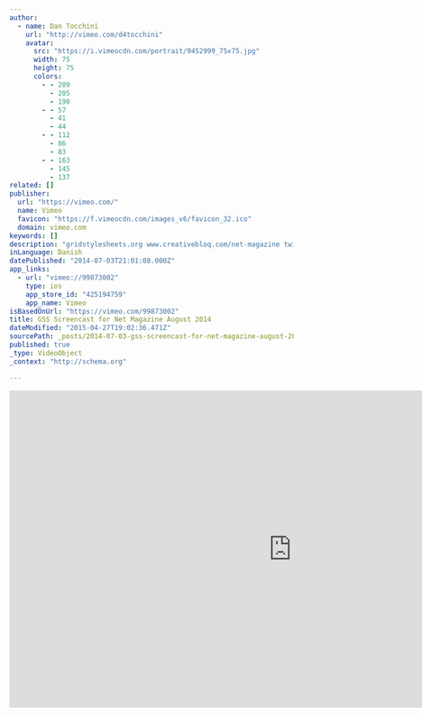 ```yaml
---
author:
  - name: Dan Tocchini
    url: "http://vimeo.com/d4tocchini"
    avatar:
      src: "https://i.vimeocdn.com/portrait/9452999_75x75.jpg"
      width: 75
      height: 75
      colors:
        - - 209
          - 205
          - 190
        - - 57
          - 41
          - 44
        - - 112
          - 86
          - 83
        - - 163
          - 145
          - 137
related: []
publisher:
  url: "https://vimeo.com/"
  name: Vimeo
  favicon: "https://f.vimeocdn.com/images_v6/favicon_32.ico"
  domain: vimeo.com
keywords: []
description: "gridstylesheets.org www.creativebloq.com/net-magazine twitter.com/d4tocchini Fluent Conf 2014 GSS Talk: vimeo.com/91393694"
inLanguage: Danish
datePublished: "2014-07-03T21:01:08.000Z"
app_links:
  - url: "vimeo://99873002"
    type: ios
    app_store_id: "425194759"
    app_name: Vimeo
isBasedOnUrl: "https://vimeo.com/99873002"
title: GSS Screencast for Net Magazine August 2014
dateModified: "2015-04-27T19:02:36.471Z"
sourcePath: _posts/2014-07-03-gss-screencast-for-net-magazine-august-2014.md
published: true
_type: VideoObject
_context: "http://schema.org"

---
```

<iframe src="https://cdn.embedly.com/widgets/media.html?src=https%3A%2F%2Fplayer.vimeo.com%2Fvideo%2F99873002&amp;url=https%3A%2F%2Fvimeo.com%2F99873002&amp;image=http%3A%2F%2Fi.vimeocdn.com%2Fvideo%2F481194326_1280.jpg&amp;key=b7d04c9b404c499eba89ee7072e1c4f7&amp;type=text%2Fhtml&amp;schema=vimeo" width="1000" height="563" scrolling="no" frameborder="0" allowfullscreen="allowfullscreen" style=""></iframe>